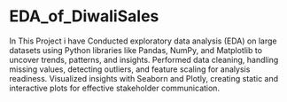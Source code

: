 # EDA_of_DiwaliSales
In This Project i have Conducted exploratory data analysis (EDA) on large datasets using Python libraries like Pandas, NumPy, and Matplotlib to
uncover trends, patterns, and insights.
Performed data cleaning, handling missing values, detecting outliers, and feature scaling for analysis readiness.
Visualized insights with Seaborn and Plotly, creating static and interactive plots for effective stakeholder communication.
